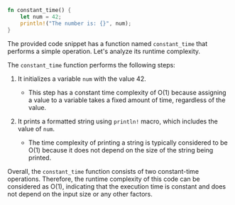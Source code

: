 
```rust
fn constant_time() {
    let num = 42;
    println!("The number is: {}", num);
}
```

The provided code snippet has a function named `constant_time` that performs a simple operation. Let's analyze its runtime complexity.

The `constant_time` function performs the following steps:

1. It initializes a variable `num` with the value 42.
   - This step has a constant time complexity of O(1) because assigning a value to a variable takes a fixed amount of time, regardless of the value.

2. It prints a formatted string using `println!` macro, which includes the value of `num`.
   - The time complexity of printing a string is typically considered to be O(1) because it does not depend on the size of the string being printed.

Overall, the `constant_time` function consists of two constant-time operations. Therefore, the runtime complexity of this code can be considered as O(1), indicating that the execution time is constant and does not depend on the input size or any other factors.